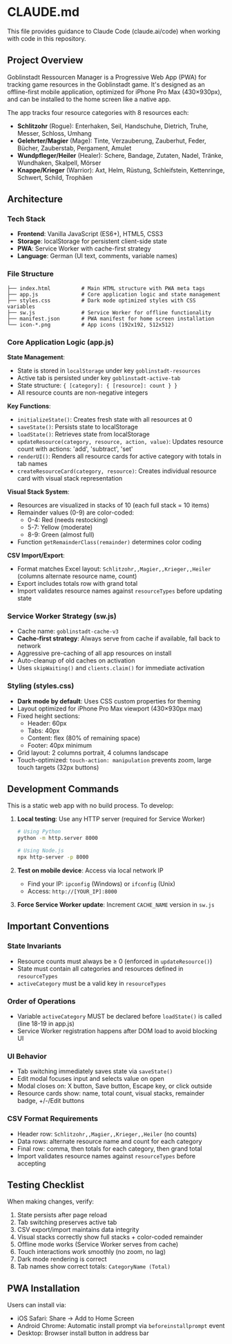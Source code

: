 # CLAUDE.md

This file provides guidance to Claude Code (claude.ai/code) when working with code in this repository.

## Project Overview

Goblinstadt Ressourcen Manager is a Progressive Web App (PWA) for tracking game resources in the Goblinstadt game. It's designed as an offline-first mobile application, optimized for iPhone Pro Max (430×930px), and can be installed to the home screen like a native app.

The app tracks four resource categories with 8 resources each:
- **Schlitzohr** (Rogue): Enterhaken, Seil, Handschuhe, Dietrich, Truhe, Messer, Schloss, Umhang
- **Gelehrter/Magier** (Mage): Tinte, Verzauberung, Zauberhut, Feder, Bücher, Zauberstab, Pergament, Amulet
- **Wundpfleger/Heiler** (Healer): Schere, Bandage, Zutaten, Nadel, Tränke, Wundhaken, Skalpell, Mörser
- **Knappe/Krieger** (Warrior): Axt, Helm, Rüstung, Schleifstein, Kettenringe, Schwert, Schild, Trophäen

## Architecture

### Tech Stack
- **Frontend**: Vanilla JavaScript (ES6+), HTML5, CSS3
- **Storage**: localStorage for persistent client-side state
- **PWA**: Service Worker with cache-first strategy
- **Language**: German (UI text, comments, variable names)

### File Structure
```
├── index.html          # Main HTML structure with PWA meta tags
├── app.js              # Core application logic and state management
├── styles.css          # Dark mode optimized styles with CSS variables
├── sw.js               # Service Worker for offline functionality
├── manifest.json       # PWA manifest for home screen installation
└── icon-*.png          # App icons (192x192, 512x512)
```

### Core Application Logic (app.js)

**State Management**:
- State is stored in `localStorage` under key `goblinstadt-resources`
- Active tab is persisted under key `goblinstadt-active-tab`
- State structure: `{ [category]: { [resource]: count } }`
- All resource counts are non-negative integers

**Key Functions**:
- `initializeState()`: Creates fresh state with all resources at 0
- `saveState()`: Persists state to localStorage
- `loadState()`: Retrieves state from localStorage
- `updateResource(category, resource, action, value)`: Updates resource count with actions: 'add', 'subtract', 'set'
- `renderUI()`: Renders all resource cards for active category with totals in tab names
- `createResourceCard(category, resource)`: Creates individual resource card with visual stack representation

**Visual Stack System**:
- Resources are visualized in stacks of 10 (each full stack = 10 items)
- Remainder values (0-9) are color-coded:
  - 0-4: Red (needs restocking)
  - 5-7: Yellow (moderate)
  - 8-9: Green (almost full)
- Function `getRemainderClass(remainder)` determines color coding

**CSV Import/Export**:
- Format matches Excel layout: `Schlitzohr,,Magier,,Krieger,,Heiler` (columns alternate resource name, count)
- Export includes totals row with grand total
- Import validates resource names against `resourceTypes` before updating state

### Service Worker Strategy (sw.js)

- Cache name: `goblinstadt-cache-v3`
- **Cache-first strategy**: Always serve from cache if available, fall back to network
- Aggressive pre-caching of all app resources on install
- Auto-cleanup of old caches on activation
- Uses `skipWaiting()` and `clients.claim()` for immediate activation

### Styling (styles.css)

- **Dark mode by default**: Uses CSS custom properties for theming
- Layout optimized for iPhone Pro Max viewport (430×930px max)
- Fixed height sections:
  - Header: 60px
  - Tabs: 40px
  - Content: flex (80% of remaining space)
  - Footer: 40px minimum
- Grid layout: 2 columns portrait, 4 columns landscape
- Touch-optimized: `touch-action: manipulation` prevents zoom, large touch targets (32px buttons)

## Development Commands

This is a static web app with no build process. To develop:

1. **Local testing**: Use any HTTP server (required for Service Worker)
   ```bash
   # Using Python
   python -m http.server 8000

   # Using Node.js
   npx http-server -p 8000
   ```

2. **Test on mobile device**: Access via local network IP
   - Find your IP: `ipconfig` (Windows) or `ifconfig` (Unix)
   - Access: `http://[YOUR_IP]:8000`

3. **Force Service Worker update**: Increment `CACHE_NAME` version in `sw.js`

## Important Conventions

### State Invariants
- Resource counts must always be ≥ 0 (enforced in `updateResource()`)
- State must contain all categories and resources defined in `resourceTypes`
- `activeCategory` must be a valid key in `resourceTypes`

### Order of Operations
- Variable `activeCategory` MUST be declared before `loadState()` is called (line 18-19 in app.js)
- Service Worker registration happens after DOM load to avoid blocking UI

### UI Behavior
- Tab switching immediately saves state via `saveState()`
- Edit modal focuses input and selects value on open
- Modal closes on: X button, Save button, Escape key, or click outside
- Resource cards show: name, total count, visual stacks, remainder badge, +/-/Edit buttons

### CSV Format Requirements
- Header row: `Schlitzohr,,Magier,,Krieger,,Heiler` (no counts)
- Data rows: alternate resource name and count for each category
- Final row: comma, then totals for each category, then grand total
- Import validates resource names against `resourceTypes` before accepting

## Testing Checklist

When making changes, verify:
1. State persists after page reload
2. Tab switching preserves active tab
3. CSV export/import maintains data integrity
4. Visual stacks correctly show full stacks + color-coded remainder
5. Offline mode works (Service Worker serves from cache)
6. Touch interactions work smoothly (no zoom, no lag)
7. Dark mode rendering is correct
8. Tab names show correct totals: `CategoryName (Total)`

## PWA Installation

Users can install via:
- iOS Safari: Share → Add to Home Screen
- Android Chrome: Automatic install prompt via `beforeinstallprompt` event
- Desktop: Browser install button in address bar
